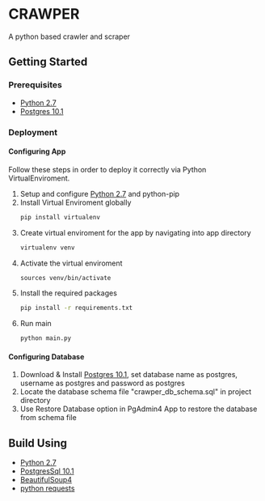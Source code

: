# CRAWPER
A python based crawler and scraper


## Getting Started
### Prerequisites
* [Python 2.7](https://www.python.org/download/releases/2.7/)
* [Postgres 10.1](https://www.postgresql.org/download/)

### Deployment

#### Configuring App
Follow these steps in order to deploy it correctly via Python VirtualEnviroment.
 1. Setup and configure [Python 2.7](https://www.python.org/download/releases/2.7/) and python-pip
 1. Install Virtual Enviroment globally
    ```bash
    pip install virtualenv
    ```
2. Create virtual enviroment for the app by navigating into app directory
    ```bash
    virtualenv venv
    ```
3. Activate the virtual enviroment
    ```bash
    sources venv/bin/activate
    ```
4. Install the required packages
    ```bash
    pip install -r requirements.txt
    ```
4. Run main
    ```bash
    python main.py
    ```
#### Configuring Database
1. Download & Install [Postgres 10.1](https://www.postgresql.org/download/), set database name as postgres, username as postgres and password as postgres
2. Locate the database schema file "crawper_db_schema.sql" in project directory
3. Use Restore Database option in PgAdmin4 App to restore the database from schema file
    
## Build Using
* [Python 2.7](https://www.python.org/download/releases/2.7/)
* [PostgresSql 10.1](https://www.postgresql.org/download/)
* [BeautifulSoup4](https://www.crummy.com/software/BeautifulSoup/bs4/doc/)
* [python requests](http://docs.python-requests.org/en/master/)